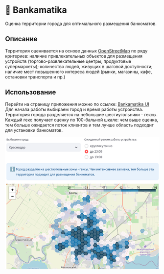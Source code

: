 # :bank: Bankamatika
Оценка территории города для оптимального размещения банкоматов.

## Описание
Территория оценивается на основе данных [OpenStreetMap](https://www.openstreetmap.org) по ряду критериев: наличие привлекательных объектов для размещения устройств (торгово-развлекательные центры, продуктовые супермаркеты); количество людей, живущих в шаговой доступности; наличие мест повышенного интереса людей (рынки, магазины, кафе, остановки транспорта и пр.)

## Использование
Перейти на страницу приложения можно по ссылке: [Bankamatika UI]()  
Для начала работы выбираем город и время работы устройства. Территория города разделяется на небольшие шестиугольники - гексы. Каждый гекс получает оценку по 100-бальной шкале: чем выше оценка, тем больше ожидается поток клиентов и тем лучше область подходит для установки банкоматов.

<p align="center">
    <img src="img/app_preview.png"> 
</p>
